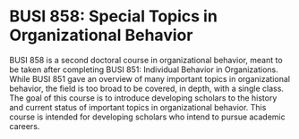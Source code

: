 # BUSI 858: Special Topics in Organizational Behavior

BUSI 858 is a second doctoral course in organizational behavior, meant to be taken after completing BUSI 851: Individual Behavior in Organizations. While BUSI 851 gave an overview of many important topics in organizational behavior, the field is too broad to be covered, in depth, with a single class. The goal of this course is to introduce developing scholars to the history and current status of important topics in organizational behavior. This course is intended for developing scholars who intend to pursue academic careers.